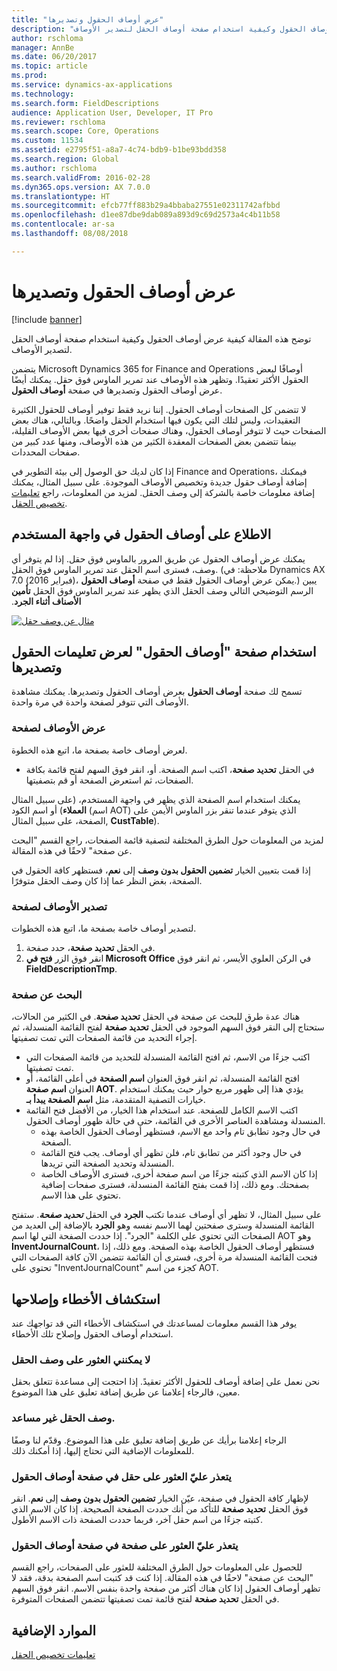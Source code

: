 ```yaml
---
title: "عرض أوصاف الحقول وتصديرها"
description: "توضح هذه المقالة كيفية عرض أوصاف الحقول وكيفية استخدام صفحة أوصاف الحقل لتصدير الأوصاف."
author: rschloma
manager: AnnBe
ms.date: 06/20/2017
ms.topic: article
ms.prod: 
ms.service: dynamics-ax-applications
ms.technology: 
ms.search.form: FieldDescriptions
audience: Application User, Developer, IT Pro
ms.reviewer: rschloma
ms.search.scope: Core, Operations
ms.custom: 11534
ms.assetid: e2795f51-a8a7-4c74-bdb9-b1be93bdd358
ms.search.region: Global
ms.author: rschloma
ms.search.validFrom: 2016-02-28
ms.dyn365.ops.version: AX 7.0.0
ms.translationtype: HT
ms.sourcegitcommit: efcb77ff883b29a4bbaba27551e02311742afbbd
ms.openlocfilehash: d1ee87dbe9dab089a893d9c69d2573a4c4b11b58
ms.contentlocale: ar-sa
ms.lasthandoff: 08/08/2018

---
```


# <a name="view-and-export-field-descriptions"></a>عرض أوصاف الحقول وتصديرها

[!include [banner](../includes/banner.md)]

توضح هذه المقالة كيفية عرض أوصاف الحقول وكيفية استخدام صفحة أوصاف الحقل لتصدير الأوصاف.

يتضمن Microsoft Dynamics 365 for Finance and Operations أوصافًا لبعض الحقول الأكثر تعقيدًا. وتظهر هذه الأوصاف عند تمرير الماوس فوق حقل. يمكنك أيضًا عرض أوصاف الحقول وتصديرها في صفحة **أوصاف الحقول**. 

لا تتضمن كل الصفحات أوصاف الحقول. إننا نريد فقط توفير أوصاف للحقول الكثيرة التعقيدات، وليس لتلك التي يكون فيها استخدام الحقل واضحًا. وبالتالي، هناك بعض الصفحات حيث لا تتوفر أوصاف الحقول، وهناك صفحات أخرى فيها بعض الأوصاف القليلة، بينما تتضمن بعض الصفحات المعقدة الكثير من هذه الأوصاف، ومنها عدد كبير من صفحات المحددات. 

إذا كان لديك حق الوصول إلى بيئة التطوير في Finance and Operations، فيمكنك إضافة أوصاف حقول جديدة وتخصيص الأوصاف الموجودة. على سبيل المثال، يمكنك إضافة معلومات خاصة بالشركة إلى وصف الحقل. لمزيد من المعلومات، راجع [تعليمات تخصيص الحقل](../../dev-itpro/user-interface/customize-field-help.md).

## <a name="see-field-descriptions-in-the-user-interface"></a>الاطلاع على أوصاف الحقول في واجهة المستخدم
يمكنك عرض أوصاف الحقول عن طريق المرور بالماوس فوق حقل. إذا لم يتوفر أي وصف، فسترى اسم الحقل عند تمرير الماوس فوق الحقل. (ملاحظة: في Dynamics AX 7.0 (فبراير 2016)، يمكن عرض أوصاف الحقول فقط في صفحة **أوصاف الحقول**.) ‏‫يبين الرسم التوضيحي التالي وصف الحقل الذي يظهر عند تمرير الماوس فوق الحقل **تأمين الأصناف أثناء الجرد**. 

[![مثال عن وصف حقل](./media/field-description.png)](./media/field-description.png)

## <a name="use-the-field-descriptions-page-to-view-and-export-field-help"></a>استخدام صفحة "أوصاف الحقول" لعرض تعليمات الحقول وتصديرها
تسمح لك صفحة **أوصاف الحقول** بعرض أوصاف الحقول وتصديرها. يمكنك مشاهدة الأوصاف التي تتوفر لصفحة واحدة في مرة واحدة.

### <a name="view-the-descriptions-for-a-page"></a>عرض الأوصاف لصفحة

لعرض أوصاف خاصة بصفحة ما، اتبع هذه الخطوة.

-   في الحقل **تحديد صفحة‬**، اكتب اسم الصفحة. أو، انقر فوق السهم لفتح قائمة بكافة الصفحات، ثم استعرض الصفحة أو قم بتصفيتها.

يمكنك استخدام اسم الصفحة الذي يظهر في واجهة المستخدم، (على سبيل المثال **العملاء**) أو اسم الكود (اسم AOT) الذي يتوفر عندما تنقر بزر الماوس الأيمن على الصفحة، على سبيل المثال, **CustTable**). 

لمزيد من المعلومات حول الطرق المختلفة لتصفية قائمة الصفحات، راجع القسم "البحث عن صفحة" لاحقًا في هذه المقالة. 

إذا قمت بتعيين الخيار **تضمين الحقول بدون وصف** إلى **نعم**، فستظهر كافة الحقول في الصفحة، بغض النظر عما إذا كان وصف الحقل متوفرًا.

### <a name="export-the-descriptions-for-a-page"></a>تصدير الأوصاف لصفحة

لتصدير أوصاف خاصة بصفحة ما، اتبع هذه الخطوات.

1.  في الحقل **تحديد صفحة**، حدد صفحة.
2.  انقر فوق الزر **فتح في Microsoft Office** في الركن العلوي الأيسر، ثم انقر فوق **FieldDescriptionTmp**.

### <a name="searching-for-a-page"></a>البحث عن صفحة

هناك عدة طرق للبحث عن صفحة في الحقل **تحديد صفحة**. في الكثير من الحالات، ستحتاج إلى النقر فوق السهم الموجود في الحقل **تحديد صفحة** لفتح القائمة المنسدلة، ثم إجراء التحديد من قائمة الصفحات التي تمت تصفيتها.

-   اكتب جزءًا من الاسم، ثم افتح القائمة المنسدلة للتحديد من قائمة الصفحات التي تمت تصفيتها.
-   افتح القائمة المنسدلة، ثم انقر فوق العنوان **اسم الصفحة** في أعلى القائمة، أو العنوان **اسم صفحة AOT**. يؤدي هذا إلى ظهور مربع حوار حيث يمكنك استخدام خيارات التصفية المتقدمة، مثل **اسم الصفحة يبدأ بـ**.
-   اكتب الاسم الكامل للصفحة. عند استخدام هذا الخيار، من الأفضل فتح القائمة المنسدلة ومشاهدة العناصر الأخرى في القائمة، حتى في حالة ظهور أوصاف الحقول.
    -   في حال وجود تطابق تام واحد مع الاسم، فستظهر أوصاف الحقول الخاصة بهذه الصفحة.
    -   في حال وجود أكثر من تطابق تام، فلن تظهر أي أوصاف. يجب فتح القائمة المنسدلة وتحديد الصفحة التي تريدها.
    -   إذا كان الاسم الذي كتبته جزءًا من اسم صفحة أخرى، فسترى الأوصاف الخاصة بصفحتك. ومع ذلك، إذا قمت بفتح القائمة المنسدلة، فسترى صفحات إضافية تحتوي على هذا الاسم.

على سبيل المثال، لا تظهر أي أوصاف عندما تكتب <strong>الجرد</strong> في الحقل *<strong><em>تحديد صفحة</em></strong>*. ستفتح القائمة المنسدلة وسترى صفحتين لهما الاسم نفسه وهو <strong>الجرد</strong> بالإضافة إلى العديد من الصفحات التي تحتوي على الكلمة "الجرد". إذا حددت الصفحة التي لها اسم AOT وهو <strong>InventJournalCount</strong>، فستظهر أوصاف الحقول الخاصة بهذه الصفحة. ومع ذلك، إذا فتحت القائمة المنسدلة مرة أخرى، فسترى أن القائمة تتضمن الآن كافة الصفحات التي تحتوي على "InventJournalCount" كجزء من اسم AOT.

## <a name="troubleshooting"></a>استكشاف الأخطاء وإصلاحها
يوفر هذا القسم معلومات لمساعدتك في استكشاف الأخطاء التي قد تواجهك عند استخدام أوصاف الحقول وإصلاح تلك الأخطاء.

### <a name="i-cant-find-a-field-description"></a>لا يمكنني العثور على وصف الحقل

نحن نعمل على إضافة أوصاف للحقول الأكثر تعقيدً. إذا احتجت إلى مساعدة تتعلق بحقل معين، فالرجاء إعلامنا عن طريق إضافة تعليق على هذا الموضوع.

### <a name="the-field-description-isnt-helpful"></a>وصف الحقل غير مساعد.

الرجاء إعلامنا برأيك عن طريق إضافة تعليق على هذا الموضوع. وقدّم لنا وصفًا للمعلومات الإضافية التي تحتاج إليها، إذا أمكنك ذلك.

### <a name="i-cant-find-a-field-on-the-field-descriptions-page"></a>يتعذر عليّ العثور على حقل في صفحة أوصاف الحقول

لإظهار كافة الحقول في صفحة، عيّن الخيار **تضمين الحقول بدون وصف** إلى **نعم**. انقر فوق الحقل **تحديد صفحة** للتأكد من أنك حددت الصفحة الصحيحة. إذا كان الاسم الذي كتبته جزءًا من اسم حقل آخر، فربما حددت الصفحة ذات الاسم الأطول.

### <a name="i-cant-find-a-page-on-the-field-descriptions-page"></a>يتعذر عليّ العثور على صفحة في صفحة أوصاف الحقول

للحصول على المعلومات حول الطرق المختلفة للعثور على الصفحات، راجع القسم "البحث عن صفحة" لاحقًا في هذه المقالة. إذا كنت قد كتبت اسم الصفحة بدقة، فقد لا تظهر أوصاف الحقول إذا كان هناك أكثر من صفحة واحدة بنفس الاسم. انقر فوق السهم في الحقل **تحديد صفحة** لفتح قائمة تمت تصفيتها تتضمن الصفحات المتوفرة.

<a name="additional-resources"></a>الموارد الإضافية
--------

[تعليمات تخصيص الحقل](../../dev-itpro/user-interface/customize-field-help.md)





